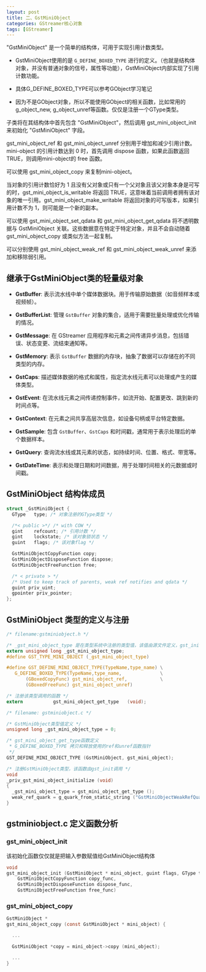 ```yaml
---
layout: post
title: 二、GstMiniObject
categories: GStreamer核心对象
tags: [GStreamer]
---
```


"GstMiniObject" 是一个简单的结构体，可用于实现引用计数类型。

- GstMiniObject使用的是 `G_DEFINE_BOXED_TYPE` 进行的定义。（也就是结构体对象，并没有普通对象的信号，属性等功能），GstMiniObject内部实现了引用计数功能。

- 具体G_DEFINE_BOXED_TYPE可以参考GObject学习笔记

- 因为不是GObject对象，所以不能使用GObject的相关函数，比如常用的 g_object_new, g_object_unref等函数。仅仅是注册一个GType类型。

子类将在其结构体中首先包含 "GstMiniObject"，然后调用 gst_mini_object_init 来初始化 "GstMiniObject" 字段。

gst_mini_object_ref 和 gst_mini_object_unref 分别用于增加和减少引用计数。mini-object 的引用计数达到 0 时，首先调用 dispose 函数，如果此函数返回 TRUE，则调用mini-object的 free 函数。

可以使用 gst_mini_object_copy 来复制mini-object。

当对象的引用计数恰好为 1 且没有父对象或只有一个父对象且该父对象本身是可写的时，gst_mini_object_is_writable 将返回 TRUE，这意味着当前调用者拥有该对象的唯一引用。gst_mini_object_make_writable 将返回对象的可写版本，如果引用计数不为 1，则可能是一个新的副本。

可以使用 gst_mini_object_set_qdata 和 gst_mini_object_get_qdata 将不透明数据与 GstMiniObject 关联。这些数据意在特定于特定对象，并且不会自动随着 gst_mini_object_copy 或类似方法一起复制。

可以分别使用 gst_mini_object_weak_ref 和 gst_mini_object_weak_unref 来添加和移除弱引用。

## 继承于GstMiniObject类的轻量级对象

- **GstBuffer**: 表示流水线中单个媒体数据块。用于传输原始数据（如音频样本或视频帧）。

- **GstBufferList**: 管理 `GstBuffer` 对象的集合，适用于需要批量处理或优化传输的情况。

- **GstMessage**: 在 GStreamer 应用程序和元素之间传递异步消息，包括错误、状态变更、流结束通知等。

- **GstMemory**: 表示 `GstBuffer` 数据的内存块，抽象了数据可以存储在的不同类型的内存。

- **GstCaps**: 描述媒体数据的格式和属性，指定流水线元素可以处理或产生的媒体类型。

- **GstEvent**: 在流水线元素之间传递控制事件，如流开始、配置更改、跳到新的时间点等。

- **GstContext**: 在元素之间共享高层次信息，如设备句柄或平台特定数据。

- **GstSample**: 包含 `GstBuffer`、`GstCaps` 和时间戳，通常用于表示处理后的单个数据样本。

- **GstQuery**: 查询流水线或其元素的状态，如持续时间、位置、格式、带宽等。

- **GstDateTime**: 表示和处理日期和时间数据，用于处理时间相关的元数据或时间戳。


## GstMiniObject 结构体成员

```c
struct _GstMiniObject {
  GType   type; /* 对象注册的GType类型 */

  /*< public >*/ /* with COW */
  gint    refcount; /* 引用计数 */
  gint    lockstate; /* 该对象锁状态 */
  guint   flags; /* 该对象flag */

  GstMiniObjectCopyFunction copy;
  GstMiniObjectDisposeFunction dispose;
  GstMiniObjectFreeFunction free;

  /* < private > */
  /* Used to keep track of parents, weak ref notifies and qdata */
  guint priv_uint;
  gpointer priv_pointer;
};
```

## GstMiniObject 类型的定义与注册

```c
/* filename:gstminiobject.h */

/* _gst_mini_object_type 是在类型系统中注册的类型值，该值由源文件定义，gst_init进行注册 */
extern unsigned long _gst_mini_object_type;
#define GST_TYPE_MINI_OBJECT (_gst_mini_object_type)

#define GST_DEFINE_MINI_OBJECT_TYPE(TypeName,type_name) \
   G_DEFINE_BOXED_TYPE(TypeName,type_name,              \
       (GBoxedCopyFunc) gst_mini_object_ref,            \
       (GBoxedFreeFunc) gst_mini_object_unref)

/* 注册该类型调用的函数 */
extern           gst_mini_object_get_type   (void);
```

```c
/* filename: gstminiobject.c */

/* GstMiniObject类型值定义 */
unsigned long _gst_mini_object_type = 0;

/* gst_mini_object_get_type函数定义 
 * G_DEFINE_BOXED_TYPE 拷贝和释放使用的ref和unref函数指针
 */
GST_DEFINE_MINI_OBJECT_TYPE (GstMiniObject, gst_mini_object);

/* 注册GstMiniObject类型，该函数由gst_init调用 */
void
_priv_gst_mini_object_initialize (void)
{
  _gst_mini_object_type = gst_mini_object_get_type ();
  weak_ref_quark = g_quark_from_static_string ("GstMiniObjectWeakRefQuark");
}

```

## gstminiobject.c 定义函数分析

### gst_mini_object_init

该初始化函数仅仅就是把输入参数赋值给GstMiniObject结构体

```c
void
gst_mini_object_init (GstMiniObject * mini_object, guint flags, GType type,
    GstMiniObjectCopyFunction copy_func,
    GstMiniObjectDisposeFunction dispose_func,
    GstMiniObjectFreeFunction free_func)
```

### gst_mini_object_copy

```c
GstMiniObject *
gst_mini_object_copy (const GstMiniObject * mini_object) {

  ...

  GstMiniObject *copy = mini_object->copy (mini_object);

  ...
}
```